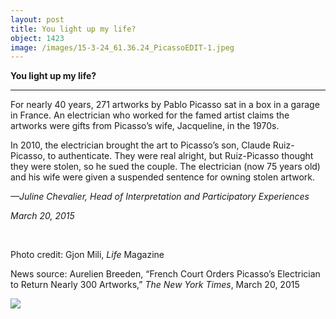 ```yaml
---
layout: post
title: You light up my life?
object: 1423
image: /images/15-3-24_61.36.24_PicassoEDIT-1.jpeg
---
```

**You light up my life?**

****

For nearly 40 years, 271 artworks by Pablo Picasso sat in a box in a garage in France. An electrician who worked for the famed artist claims the artworks were gifts from Picasso’s wife, Jacqueline, in the 1970s.

In 2010, the electrician brought the art to Picasso’s son, Claude Ruiz-Picasso, to authenticate. They were real alright, but Ruiz-Picasso thought they were stolen, so he sued the couple. The electrician (now 75 years old) and his wife were given a suspended sentence for owning stolen artwork.

*—Juline Chevalier, Head of Interpretation and Participatory Experiences*

*March 20, 2015*

 

Photo credit: Gjon Mili, *Life* Magazine 

News source: Aurelien Breeden, “French Court Orders Picasso’s Electrician to Return Nearly 300 Artworks,” *The New York Times*, March 20, 2015

![]({{siteurl.base}}/images/15-3-24_61.36.24_PicassoEDIT-1.jpeg)
